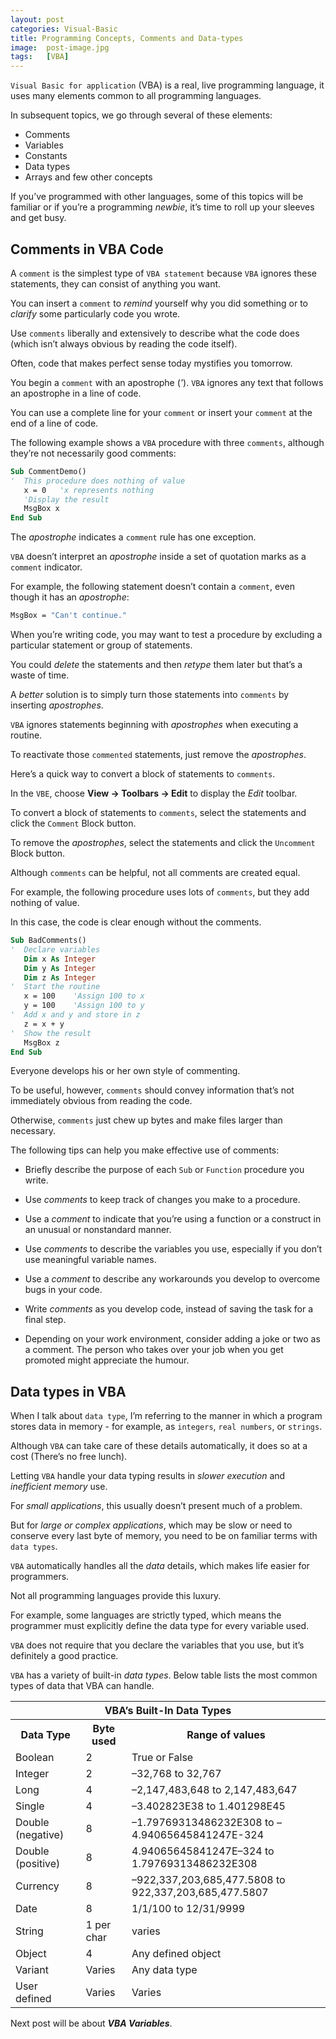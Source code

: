 ```yaml
---
layout: post
categories: Visual-Basic
title: Programming Concepts, Comments and Data-types
image:  post-image.jpg
tags:   [VBA]
---
```


`Visual Basic for application` (VBA) is a real, live programming language, it uses many elements common to all programming languages. 

In subsequent topics, we go through several of these elements: 

* Comments
* Variables
* Constants
* Data types
* Arrays and few other concepts

If you’ve programmed with other languages, some of this topics will be familiar or if you’re a programming *newbie*, it’s time to roll up your sleeves and get busy. 

## Comments in VBA Code

A `comment` is the simplest type of `VBA statement` because `VBA` ignores these statements, they can consist of anything you want. 

You can insert a `comment` to *remind* yourself why you did something or to *clarify* some particularly code you wrote. 

Use `comments` liberally and extensively to describe what the code does (which isn’t always obvious by reading the code itself). 

Often, code that makes perfect sense today mystifies you tomorrow.

You begin a `comment` with an apostrophe (*'*). `VBA` ignores any text that follows an apostrophe in a line of code.

You can use a complete line for your `comment` or insert your `comment` at the end of a line of code. 

The following example shows a `VBA` procedure with three `comments`, although they’re not necessarily good comments: 

```vb
Sub CommentDemo()
'  This procedure does nothing of value
   x = 0   'x represents nothing
   'Display the result
   MsgBox x
End Sub
```

The *apostrophe* indicates a `comment` rule has one exception. 

`VBA` doesn’t interpret an *apostrophe* inside a set of quotation marks as a `comment` indicator. 

For example, the following statement doesn’t contain a `comment`, even though it has an *apostrophe*: 

```vb
MsgBox = "Can't continue."
```

When you’re writing code, you may want to test a procedure by excluding a particular statement or group of statements. 

You could *delete* the statements and then *retype* them later but that’s a waste of time. 

A *better* solution is to simply turn those statements into `comments` by inserting *apostrophes*. 

`VBA` ignores statements beginning with *apostrophes* when executing a routine. 

To reactivate those `commented` statements, just remove the *apostrophes*.

Here’s a quick way to convert a block of statements to `comments`. 

In the `VBE`, choose **View -> Toolbars -> Edit** to display the *Edit* toolbar. 

To convert a block of statements to `comments`, select the statements and click the `Comment` Block button. 

To remove the *apostrophes*, select the statements and click the `Uncomment` Block button.

Although `comments` can be helpful, not all comments are created equal. 

For example, the following procedure uses lots of `comments`, but they add nothing of value. 

In this case, the code is clear enough without the comments. 

```vb
Sub BadComments()
'  Declare variables
   Dim x As Integer
   Dim y As Integer
   Dim z As Integer
'  Start the routine
   x = 100    'Assign 100 to x
   y = 100    'Assign 100 to y
'  Add x and y and store in z
   z = x + y
'  Show the result
   MsgBox z
End Sub
```

Everyone develops his or her own style of commenting. 

To be useful, however, `comments` should convey information that’s not immediately obvious from reading the code.

Otherwise, `comments` just chew up bytes and make files larger than necessary.

The following tips can help you make effective use of comments:

* Briefly describe the purpose of each `Sub` or `Function` procedure you write.

* Use *comments* to keep track of changes you make to a procedure.

* Use a *comment* to indicate that you’re using a function or a construct in an unusual or nonstandard manner.

* Use *comments* to describe the variables you use, especially if you don’t use meaningful variable names.

* Use a *comment* to describe any workarounds you develop to overcome bugs in your code.

* Write *comments* as you develop code, instead of saving the task for a final step.

* Depending on your work environment, consider adding a joke or two as a comment. The person who takes over your job when you get promoted might appreciate the humour.

## Data types in VBA

When I talk about `data type`, I’m referring to the manner in which a program stores data in memory - for example, as `integers`, `real numbers`, or `strings`. 

Although `VBA` can take care of these details automatically, it does so at a cost (There’s no free lunch). 

Letting `VBA` handle your data typing results in *slower execution* and *inefficient memory* use. 

For *small applications*, this usually doesn’t present much of a problem. 

But for *large or complex applications*, which may be slow or need to conserve every last byte of memory, you need to be on familiar terms with `data types`.

`VBA` automatically handles all the *data* details, which makes life easier for programmers. 

Not all programming languages provide this luxury. 

For example, some languages are strictly typed, which means the programmer must explicitly define the data type for every variable used.

`VBA` does not require that you declare the variables that you use, but it’s definitely a good practice. 

`VBA` has a variety of built-in *data types*. Below table lists the most common types of data that VBA can handle. 


<table class="w3-table-all w3-mobile  w3-card-4">
    <tr>
        <th class="w3-center" colspan="3">VBA’s Built-In Data Types</th>
    </tr>
    <tr>
        <th>Data Type</th>
        <th>Byte used</th>
        <th>Range of values</th>
    </tr>
    <tr>
        <td>Boolean</td>
        <td>2</td>
        <td>True or False</td>
    </tr>
    <tr>
        <td>Integer</td>
        <td>2</td>
        <td>–32,768 to 32,767</td>
    </tr>
    <tr>
        <td>Long</td>
        <td>4</td>
        <td>–2,147,483,648 to 2,147,483,647</td>
    </tr>
    <tr>
        <td>Single</td>
        <td>4</td>
        <td>–3.402823E38 to 1.401298E45</td>
    </tr>
    <tr>
        <td>Double (negative)</td>
        <td>8</td>
        <td>–1.79769313486232E308 to –4.94065645841247E-324</td>
    </tr>
    <tr>
        <td>Double (positive)</td>
        <td>8</td>
        <td>4.94065645841247E–324 to  1.79769313486232E308</td>
    </tr>
    <tr>
        <td>Currency</td>
        <td>8</td>
        <td>–922,337,203,685,477.5808 to 922,337,203,685,477.5807</td>
    </tr>
    <tr>
        <td>Date</td>
        <td>8</td>
        <td>1/1/100 to 12/31/9999</td>
    </tr>
    <tr>
        <td>String</td>
        <td>1 per char</td>
        <td>varies</td>
    </tr>
    <tr>
        <td>Object</td>
        <td>4</td>
        <td>Any defined object</td>
    </tr>
    <tr>
        <td>Variant</td>
        <td>Varies</td>
        <td>Any data type</td>
    </tr>
    <tr>
        <td>User defined</td>
        <td>Varies</td>
        <td>Varies</td>                    
    </tr>
</table>

Next post will be about ***VBA Variables***.
